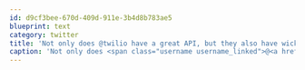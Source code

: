 ```yaml
---
id: d9cf3bee-670d-409d-911e-3b4d8b783ae5
blueprint: text
category: twitter
title: 'Not only does @twilio have a great API, but they also have wicked cupcakes too. twitpic.com/6og09w'
caption: 'Not only does <span class="username username_linked">@<a href="https://twitter.com/twilio" title="twilio">twilio</a></span> have a great API, but they also have wicked cupcakes too. <a href="http://twitpic.com/6og09w" title="http://twitpic.com/6og09w" class="link link_untco">twitpic.com/6og09w</a>'
---
```

